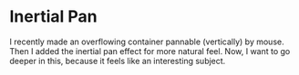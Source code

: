 # Inertial Pan

I recently made an overflowing container pannable (vertically) by mouse. Then I added the inertial pan effect for more natural feel. Now, I want to go deeper in this, because it feels like an interesting subject.
